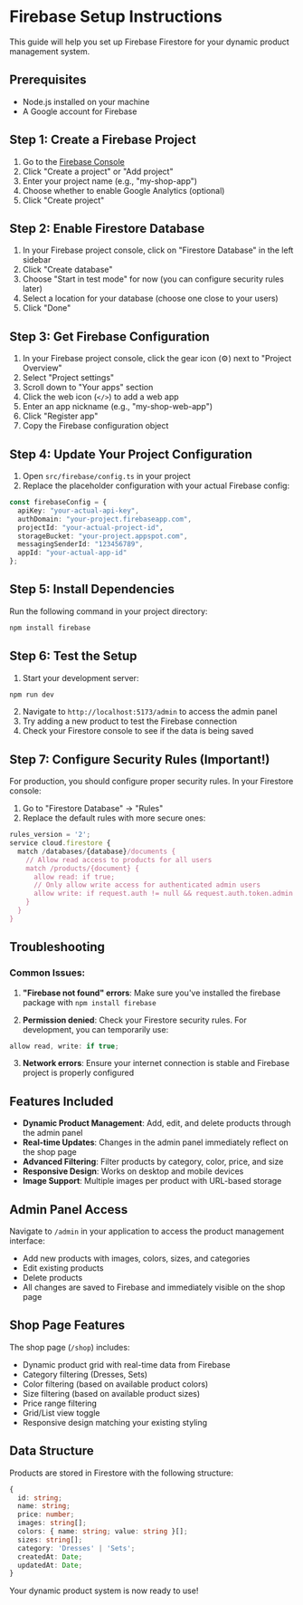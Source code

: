 # Firebase Setup Instructions

This guide will help you set up Firebase Firestore for your dynamic product management system.

## Prerequisites

- Node.js installed on your machine
- A Google account for Firebase

## Step 1: Create a Firebase Project

1. Go to the [Firebase Console](https://console.firebase.google.com/)
2. Click "Create a project" or "Add project"
3. Enter your project name (e.g., "my-shop-app")
4. Choose whether to enable Google Analytics (optional)
5. Click "Create project"

## Step 2: Enable Firestore Database

1. In your Firebase project console, click on "Firestore Database" in the left sidebar
2. Click "Create database"
3. Choose "Start in test mode" for now (you can configure security rules later)
4. Select a location for your database (choose one close to your users)
5. Click "Done"

## Step 3: Get Firebase Configuration

1. In your Firebase project console, click the gear icon (⚙️) next to "Project Overview"
2. Select "Project settings"
3. Scroll down to "Your apps" section
4. Click the web icon (`</>`) to add a web app
5. Enter an app nickname (e.g., "my-shop-web-app")
6. Click "Register app"
7. Copy the Firebase configuration object

## Step 4: Update Your Project Configuration

1. Open `src/firebase/config.ts` in your project
2. Replace the placeholder configuration with your actual Firebase config:

```typescript
const firebaseConfig = {
  apiKey: "your-actual-api-key",
  authDomain: "your-project.firebaseapp.com",
  projectId: "your-actual-project-id",
  storageBucket: "your-project.appspot.com",
  messagingSenderId: "123456789",
  appId: "your-actual-app-id"
};
```

## Step 5: Install Dependencies

Run the following command in your project directory:

```bash
npm install firebase
```

## Step 6: Test the Setup

1. Start your development server:
```bash
npm run dev
```

2. Navigate to `http://localhost:5173/admin` to access the admin panel
3. Try adding a new product to test the Firebase connection
4. Check your Firestore console to see if the data is being saved

## Step 7: Configure Security Rules (Important!)

For production, you should configure proper security rules. In your Firestore console:

1. Go to "Firestore Database" → "Rules"
2. Replace the default rules with more secure ones:

```javascript
rules_version = '2';
service cloud.firestore {
  match /databases/{database}/documents {
    // Allow read access to products for all users
    match /products/{document} {
      allow read: if true;
      // Only allow write access for authenticated admin users
      allow write: if request.auth != null && request.auth.token.admin == true;
    }
  }
}
```

## Troubleshooting

### Common Issues:

1. **"Firebase not found" errors**: Make sure you've installed the firebase package with `npm install firebase`

2. **Permission denied**: Check your Firestore security rules. For development, you can temporarily use:
```javascript
allow read, write: if true;
```

3. **Network errors**: Ensure your internet connection is stable and Firebase project is properly configured

## Features Included

- **Dynamic Product Management**: Add, edit, and delete products through the admin panel
- **Real-time Updates**: Changes in the admin panel immediately reflect on the shop page
- **Advanced Filtering**: Filter products by category, color, price, and size
- **Responsive Design**: Works on desktop and mobile devices
- **Image Support**: Multiple images per product with URL-based storage

## Admin Panel Access

Navigate to `/admin` in your application to access the product management interface:
- Add new products with images, colors, sizes, and categories
- Edit existing products
- Delete products
- All changes are saved to Firebase and immediately visible on the shop page

## Shop Page Features

The shop page (`/shop`) includes:
- Dynamic product grid with real-time data from Firebase
- Category filtering (Dresses, Sets)
- Color filtering (based on available product colors)
- Size filtering (based on available product sizes)
- Price range filtering
- Grid/List view toggle
- Responsive design matching your existing styling

## Data Structure

Products are stored in Firestore with the following structure:

```typescript
{
  id: string;
  name: string;
  price: number;
  images: string[];
  colors: { name: string; value: string }[];
  sizes: string[];
  category: 'Dresses' | 'Sets';
  createdAt: Date;
  updatedAt: Date;
}
```

Your dynamic product system is now ready to use!
